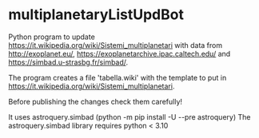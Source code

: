 # multiplanetaryListUpdBot
Python program to update https://it.wikipedia.org/wiki/Sistemi_multiplanetari with data from http://exoplanet.eu/, https://exoplanetarchive.ipac.caltech.edu/ and https://simbad.u-strasbg.fr/simbad/.

The program creates a file 'tabella.wiki' with the template to put in https://it.wikipedia.org/wiki/Sistemi_multiplanetari.

Before publishing the changes check them carefully!

It uses astroquery.simbad (python -m pip install -U --pre astroquery) 
The astroquery.simbad library requires python < 3.10
